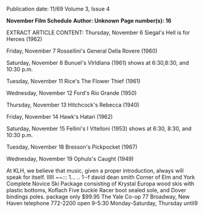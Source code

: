 Publication date: 11/69
Volume 3, Issue 4

**November Film Schedule**
**Author: Unknown**
**Page number(s): 16**

EXTRACT ARTICLE CONTENT:
Thursday, November 6 
Siegal's Hell is for Heroes (1962) 

Friday, November 7 
Rossellini's General Della Rovere (1960) 

Saturday, November 8 
Bunuel's Vlrldlana (1961) shows at 6:30,8:30, and 10:30 p.m. 

Tuesday, November 11 
Rice's The Flower Thief (1961) 

Wednesday, November 12 
Ford's Rio Grande (1950) 

Thursday, November 13 
Hitchcock's Rebecca (1940) 

Friday, November 14 
Hawk's Hatari (1962) 

Saturday, November 15 
Fellini's I Vltelloni (1953) shows at 6:30, 8:30, and 10:30 p.m. 

Tuesday, November 18 
Bresson's Pickpocket (1967) 

Wednesday, November 19 
Ophuls's Caught (1949) 



At KLH, 
we believe that music, given a proper 
introduction, always will speak for itself. 
IIIII ~~::: 1... .. 1·-f 
david dean smith 
Corner of Elm and York 
Complete 
Novice 
Ski 
Package 
consisting 
of 
Krystal 
Europa 
wood 
skis 
with 
plastic 
bottoms, 
Koflach 
Five 
buckle 
Racer 
boot 
sealed 
sole, 
and 
Dover 
bindings 
poles. 
package 
only 
$99.95 
The Yale Co-op 
77 Broadway, New Haven 
telephone 772-2200 
open 9-5:30 Monday-Saturday, Thursday until9